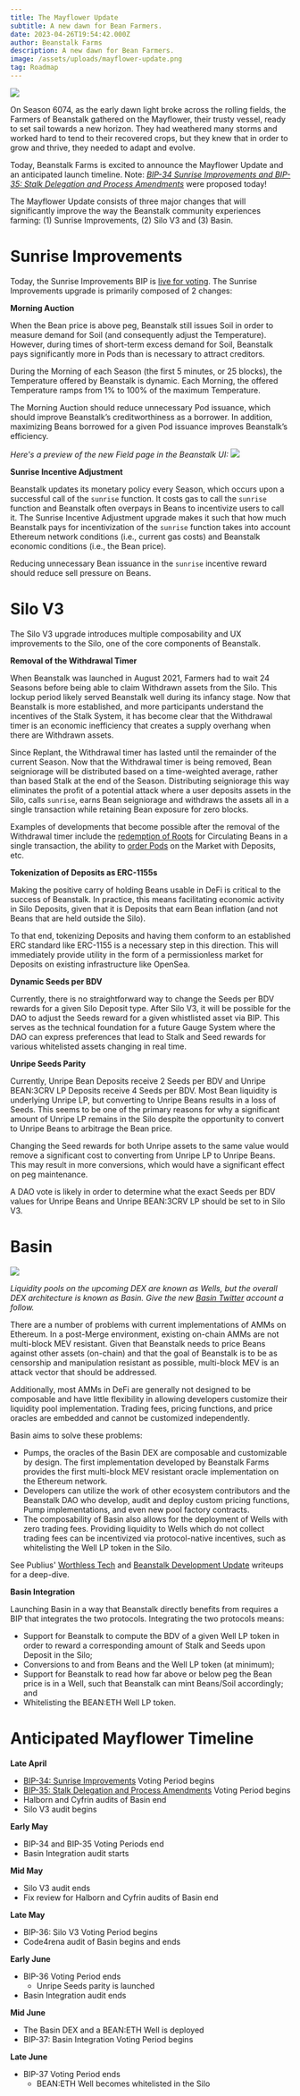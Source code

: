 ```yaml
---
title: The Mayflower Update
subtitle: A new dawn for Bean Farmers.
date: 2023-04-26T19:54:42.000Z
author: Beanstalk Farms
description: A new dawn for Bean Farmers.
image: /assets/uploads/mayflower-update.png
tag: Roadmap
---
```

![](/assets/uploads/mayflower-update.png)

On Season 6074, as the early dawn light broke across the rolling fields, the Farmers of Beanstalk gathered on the Mayflower, their trusty vessel, ready to set sail towards a new horizon. They had weathered many storms and worked hard to tend to their recovered crops, but they knew that in order to grow and thrive, they needed to adapt and evolve.

Today, Beanstalk Farms is excited to announce the Mayflower Update and an anticipated launch timeline. Note: *[BIP-34 Sunrise Improvements and BIP-35: Stalk Delegation and Process Amendments](https://app.bean.money/#/governance)* were proposed today!

The Mayflower Update consists of three major changes that will significantly improve the way the Beanstalk community experiences farming: (1) Sunrise Improvements, (2) Silo V3 and (3) Basin. 

# Sunrise Improvements

Today, the Sunrise Improvements BIP is [live for voting](https://app.bean.money/#/governance). The Sunrise Improvements upgrade is primarily composed of 2 changes:

**Morning Auction**

When the Bean price is above peg, Beanstalk still issues Soil in order to measure demand for Soil (and consequently adjust the Temperature). However, during times of short-term excess demand for Soil, Beanstalk pays significantly more in Pods than is necessary to attract creditors.

During the Morning of each Season (the first 5 minutes, or 25 blocks), the Temperature offered by Beanstalk is dynamic. Each Morning, the offered Temperature ramps from 1% to 100% of the maximum Temperature.

The Morning Auction should reduce unnecessary Pod issuance, which should improve Beanstalk’s creditworthiness as a borrower. In addition, maximizing Beans borrowed for a given Pod issuance improves Beanstalk’s efficiency.

*Here's a preview of the new Field page in the Beanstalk UI:*
![](/assets/uploads/morning-auction.png)

**Sunrise Incentive Adjustment**

Beanstalk updates its monetary policy every Season, which occurs upon a successful call of the `sunrise` function. It costs gas to call the `sunrise` function and Beanstalk often overpays in Beans to incentivize users to call it. The Sunrise Incentive Adjustment upgrade makes it such that how much Beanstalk pays for incentivization of the `sunrise` function takes into account Ethereum network conditions (i.e., current gas costs) and Beanstalk economic conditions (i.e., the Bean price).

Reducing unnecessary Bean issuance in the `sunrise` incentive reward should reduce sell pressure on Beans.

# Silo V3

The Silo V3 upgrade introduces multiple composability and UX improvements to the Silo, one of the core components of Beanstalk.

**Removal of the Withdrawal Timer**

When Beanstalk was launched in August 2021, Farmers had to wait 24 Seasons before being able to claim Withdrawn assets from the Silo. This lockup period likely served Beanstalk well during its infancy stage. Now that Beanstalk is more established, and more participants understand the incentives of the Stalk System, it has become clear that the Withdrawal timer is an economic inefficiency that creates a supply overhang when there are Withdrawn assets. 

Since Replant, the Withdrawal timer has lasted until the remainder of the current Season. Now that the Withdrawal timer is being removed, Bean seigniorage will be distributed based on a time-weighted average, rather than based Stalk at the end of the Season. Distributing seigniorage this way eliminates the profit of a potential attack where a user deposits assets in the Silo, calls `sunrise`, earns Bean seigniorage and withdraws the assets all in a single transaction while retaining Bean exposure for zero blocks.

Examples of developments that become possible after the removal of the Withdrawal timer include the [redemption of Roots](https://roottoken.org/redeem) for Circulating Beans in a single transaction, the ability to [order Pods](https://app.bean.money/#/market/buy) on the Market with Deposits, etc.

**Tokenization of Deposits as ERC-1155s**

Making the positive carry of holding Beans usable in DeFi is critical to the success of Beanstalk. In practice, this means facilitating economic activity in Silo Deposits, given that it is Deposits that earn Bean inflation (and not Beans that are held outside the Silo).

To that end, tokenizing Deposits and having them conform to an established ERC standard like ERC-1155 is a necessary step in this direction. This will immediately provide utility in the form of a permissionless market for Deposits on existing infrastructure like OpenSea.

**Dynamic Seeds per BDV**

Currently, there is no straightforward way to change the Seeds per BDV rewards for a given Silo Deposit type. After Silo V3, it will be possible for the DAO to adjust the Seeds reward for a given whistlisted asset via BIP. This serves as the technical foundation for a future Gauge System where the DAO can express preferences that lead to Stalk and Seed rewards for various whitelisted assets changing in real time.

**Unripe Seeds Parity**

Currently, Unripe Bean Deposits receive 2 Seeds per BDV and Unripe BEAN:3CRV LP Deposits receive 4 Seeds per BDV. Most Bean liquidity is underlying Unripe LP, but converting to Unripe Beans results in a loss of Seeds. This seems to be one of the primary reasons for why a significant amount of Unripe LP remains in the Silo despite the opportunity to convert to Unripe Beans to arbitrage the Bean price.

Changing the Seed rewards for both Unripe assets to the same value would remove a significant cost to converting from Unripe LP to Unripe Beans. This may result in more conversions, which would have a significant effect on peg maintenance.

A DAO vote is likely in order to determine what the exact Seeds per BDV values for Unripe Beans and Unripe BEAN:3CRV LP should be set to in Silo V3.

# Basin

![](/assets/uploads/basin-draw.png)

*Liquidity pools on the upcoming DEX are known as Wells, but the overall DEX architecture is known as Basin. Give the new [Basin Twitter](https://twitter.com/basinexchange) account a follow.*

There are a number of problems with current implementations of AMMs on Ethereum. In a post-Merge environment, existing on-chain AMMs are not multi-block MEV resistant. Given that Beanstalk needs to price Beans against other assets (on-chain) and that the goal of Beanstalk is to be as censorship and manipulation resistant as possible, multi-block MEV is an attack vector that should be addressed. 

Additionally, most AMMs in DeFi are generally not designed to be composable and have little flexibility in allowing developers customize their liquidity pool implementation. Trading fees, pricing functions, and price oracles are embedded and cannot be customized independently.

Basin aims to solve these problems:
- Pumps, the oracles of the Basin DEX are composable and customizable by design. The first implementation developed by Beanstalk Farms provides the first multi-block MEV resistant oracle implementation on the Ethereum network.
- Developers can utilize the work of other ecosystem contributors and the Beanstalk DAO who develop, audit and deploy custom pricing functions, Pump implementations, and even new pool factory contracts.   
- The composability of Basin also allows for the deployment of Wells with zero trading fees. Providing liquidity to Wells which do not collect trading fees can be incentivized via protocol-native incentives, such as whitelisting the Well LP token in the Silo.

See Publius' [Worthless Tech](https://publius.money/blog/2023-01-06-worthless-tech) and [Beanstalk Development Update](https://publius.money/blog/2023-01-06-beanstalk-development-update) writeups for a deep-dive.

**Basin Integration**

Launching Basin in a way that Beanstalk directly benefits from requires a BIP that integrates the two protocols. Integrating the two protocols means:
* Support for Beanstalk to compute the BDV of a given Well LP token in order to reward a corresponding amount of Stalk and Seeds upon Deposit in the Silo;
* Conversions to and from Beans and the Well LP token (at minimum);
* Support for Beanstalk to read how far above or below peg the Bean price is in a Well, such that Beanstalk can mint Beans/Soil accordingly; and
* Whitelisting the BEAN:ETH Well LP token.

# Anticipated Mayflower Timeline

**Late April**

- [BIP-34: Sunrise Improvements](https://app.bean.money/#/governance) Voting Period begins
- [BIP-35: Stalk Delegation and Process Amendments](https://app.bean.money/#/governance) Voting Period begins
- Halborn and Cyfrin audits of Basin end
- Silo V3 audit begins

**Early May**

- BIP-34 and BIP-35 Voting Periods end
- Basin Integration audit starts

**Mid May**

- Silo V3 audit ends
- Fix review for Halborn and Cyfrin audits of Basin end

**Late May**

- BIP-36: Silo V3 Voting Period begins
- Code4rena audit of Basin begins and ends

**Early June**

- BIP-36 Voting Period ends
    - Unripe Seeds parity is launched
- Basin Integration audit ends

**Mid June**

- The Basin DEX and a BEAN:ETH Well is deployed
- BIP-37: Basin Integration Voting Period begins

**Late June**

- BIP-37 Voting Period ends
    - BEAN:ETH Well becomes whitelisted in the Silo